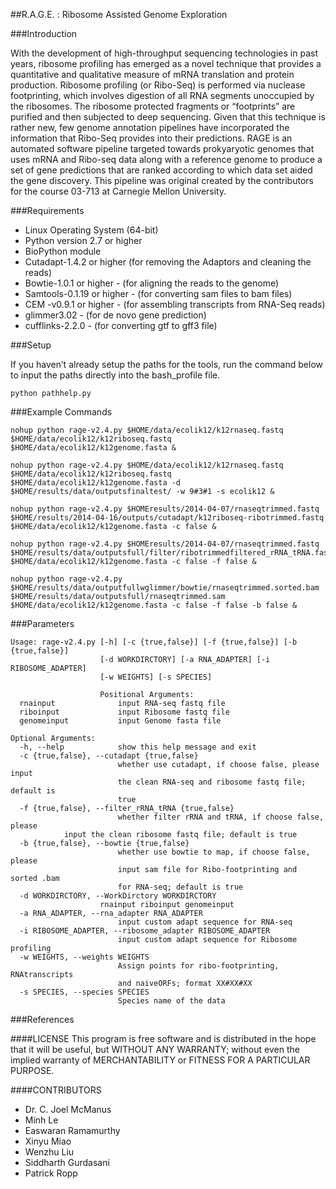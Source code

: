 ##R.A.G.E. : Ribosome Assisted Genome Exploration

###Introduction

With the development of high-throughput sequencing technologies in past years, ribosome profiling has emerged as a novel technique that provides a quantitative and qualitative measure of mRNA translation and protein production. Ribosome profiling (or Ribo-Seq) is performed via nuclease footprinting, which involves digestion of all RNA segments unoccupied by the ribosomes. The ribosome protected fragments or “footprints” are purified and then subjected to deep sequencing. Given that this technique is rather new, few genome annotation pipelines have incorporated the information that Ribo-Seq provides into their predictions. RAGE is an automated software pipeline targeted towards prokyaryotic genomes that uses mRNA and Ribo-seq data along with a reference genome to produce a set of gene predictions that are ranked according to which data set aided the gene discovery. This pipeline was original created by the contributors for the course 03-713 at Carnegie Mellon University.

###Requirements

* Linux Operating System (64-bit)
* Python version 2.7 or higher
* BioPython module
* Cutadapt-1.4.2 or higher (for removing the Adaptors and cleaning the reads)
* Bowtie-1.0.1 or higher - (for aligning the reads to the genome)
* Samtools-0.1.19 or higher - (for converting sam files to bam files)
* CEM -v0.9.1 or higher - (for assembling transcripts from RNA-Seq reads)
* glimmer3.02 - (for de novo gene prediction)
* cufflinks-2.2.0 - (for converting gtf to gff3 file)

###Setup

If you haven’t already setup the paths for the tools, run the command below to input the paths directly into the bash_profile file.

`python pathhelp.py`

###Example Commands
```
nohup python rage-v2.4.py $HOME/data/ecolik12/k12rnaseq.fastq $HOME/data/ecolik12/k12riboseq.fastq $HOME/data/ecolik12/k12genome.fasta &
```
```
nohup python rage-v2.4.py $HOME/data/ecolik12/k12rnaseq.fastq $HOME/data/ecolik12/k12riboseq.fastq $HOME/data/ecolik12/k12genome.fasta -d $HOME/results/data/outputsfinaltest/ -w 9#3#1 -s ecolik12 &
```

```
nohup python rage-v2.4.py $HOMEresults/2014-04-07/rnaseqtrimmed.fastq $HOME/results/2014-04-16/outputs/cutadapt/k12riboseq-ribotrimmed.fastq $HOME/data/ecolik12/k12genome.fasta -c false &
```
```
nohup python rage-v2.4.py $HOMEresults/2014-04-07/rnaseqtrimmed.fastq $HOME/results/data/outputsfull/filter/ribotrimmedfiltered_rRNA_tRNA.fastq $HOME/data/ecolik12/k12genome.fasta -c false -f false &
```
```
nohup python rage-v2.4.py $HOME/results/data/outputfullwglimmer/bowtie/rnaseqtrimmed.sorted.bam $HOME/results/data/outputsfull/rnaseqtrimmed.sam $HOME/data/ecolik12/k12genome.fasta -c false -f false -b false &
```
###Parameters
```
Usage: rage-v2.4.py [-h] [-c {true,false}] [-f {true,false}] [-b {true,false}]
                    [-d WORKDIRCTORY] [-a RNA_ADAPTER] [-i RIBOSOME_ADAPTER]
                    [-w WEIGHTS] [-s SPECIES]
                 
                    Positional Arguments:
  rnainput              input RNA-seq fastq file
  riboinput             input Ribosome fastq file
  genomeinput           input Genome fasta file

Optional Arguments:
  -h, --help            show this help message and exit
  -c {true,false}, --cutadapt {true,false}
                        whether use cutadapt, if choose false, please input
                        the clean RNA-seq and ribosome fastq file; default is
                        true
  -f {true,false}, --filter_rRNA_tRNA {true,false}
                        whether filter rRNA and tRNA, if choose false, please
			input the clean ribosome fastq file; default is true
  -b {true,false}, --bowtie {true,false}
                        whether use bowtie to map, if choose false, please
                        input sam file for Ribo-footprinting and sorted .bam
                        for RNA-seq; default is true
  -d WORKDIRCTORY, --WorkDirctory WORKDIRCTORY
                    rnainput riboinput genomeinput
  -a RNA_ADAPTER, --rna_adapter RNA_ADAPTER
                        input custom adapt sequence for RNA-seq
  -i RIBOSOME_ADAPTER, --ribosome_adapter RIBOSOME_ADAPTER
                        input custom adapt sequence for Ribosome profiling
  -w WEIGHTS, --weights WEIGHTS
                        Assign points for ribo-footprinting, RNAtranscripts
                        and naiveORFs; format XX#XX#XX
  -s SPECIES, --species SPECIES
                        Species name of the data
```

###References

####LICENSE
This program is free software and is distributed in the hope that it will be useful, but WITHOUT ANY WARRANTY; without even the implied warranty of MERCHANTABILITY or FITNESS FOR A PARTICULAR PURPOSE.

####CONTRIBUTORS
* Dr. C. Joel McManus
* Minh Le
* Easwaran Ramamurthy
* Xinyu Miao
* Wenzhu Liu
* Siddharth Gurdasani
* Patrick Ropp
